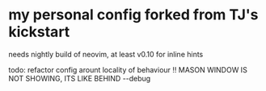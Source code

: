 # my personal config forked from TJ's kickstart

needs nightly build of neovim, at least v0.10 for inline hints

todo:
refactor config arount locality of behaviour
!! MASON WINDOW IS NOT SHOWING, ITS LIKE BEHIND --debug
